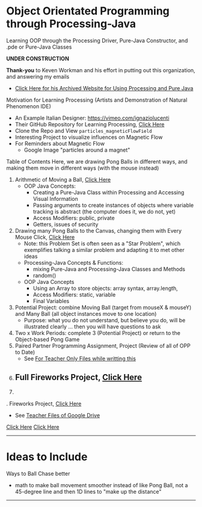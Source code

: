 # Object Orientated Programming through Processing-Java
Learning OOP through the Processing Driver, Pure-Java Constructor, and .pde or Pure-Java Classes

**UNDER CONSTRUCTION**

**Thank-you** to Keven Workman and his effort in putting out this organization, and answering my emails
- <a href="https://web.archive.org/web/20160403191056/http://staticvoidgames.com/tutorials/basicJava/fromProcessingToJava">Click Here for his Archived Website for Using Processing and Pure Java</a>

Motivation for Learning Processing (Artists and Demonstration of Natural Phenomenon IDE)
- An Example Italian Designer: https://vimeo.com/ignaziolucenti
- Their GitHub Repository for Learning Processing, <a href="https://github.com/lignazio/Learning-Processing">Click Here</a>
- Clone the Repo and View ```particles_magneticFlowField```
- Interesting Project to visualize influences on Magnetic Flow
- For Reminders about Magnetic Flow
  - Google Image "particles around a magnet"

Table of Contents
Here, we are drawing Pong Balls in different ways, and making them move in different ways (with the mouse instead)
1. Arithmetic of Moving a Ball, <a href="https://github.com/MercersKitchen/CS30/tree/master/Objective%20Processing-Java/Moving%20Ball#moving-ball">Click Here</a>
   - OOP Java Concepts:
     - Creating a Pure-Java Class within Processing and Accessing Visual Information
     - Passing arguments to create instances of objects where variable tracking is abstract (the computer does it, we do not, yet)
     - Access Modifiers: public, private
     - Getters, issues of security
2. Drawing many Pong Balls to the Canvas, changing them with Every Mouse Click, <a href="https://github.com/MercersKitchen/CS30/tree/master/Objective%20Processing-Java/Many%20Ball">Click Here</a>
   - Note: this Problem Set is often seen as a "Star Problem", which exemplifies talking a similar problem and adapting it to met other ideas
   - Processing-Java Concepts & Functions:
     - mixing Pure-Java and Processing-Java Classes and Methods
     - random()
   - OOP Java Concepts
     - Using an Array to store objects: array syntax, array.length,
     - Access Modifiers: static, variable
     - Final Variables
3. Potential Project: combine Moving Ball (target from mouseX & mouseY) and Many Ball (all object instances move to one location)
   - Purpose: what you do not understand, but believe you do, will be illustrated clearly ... then you will have questions to ask
4. Two x Work Periods: complete 3 (Potential Project) or return to the Object-based Pong Game
5. Paired Partner Programming Assignment, Project (Review of all of OPP to Date)
   - See <a href="https://github.com/QEHS-ProcessingJava/Ideas-for-OPP">For Teacher Only Files while writting this</a>
6. Full Fireworks Project, <a href="https://github.com/MercersKitchen/CS30/tree/master/Objective%20Processing-Java/Prototyping%20Objects/Fireworks">Click Here</a>
   - 
7.

. Fireworks Project, <a href="">Click Here</a>
   - See <a href="https://drive.google.com/drive/folders/1k9ngeOc7PKoeylZj0whn8c-dA_Ehc80w">Teacher Files of Google Drive</a>

<a href="">Click Here</a>
<a href="">Click Here</a>


---

# Ideas to Include
Ways to Ball Chase better
- math to make ball movement smoother instead of like Pong Ball, not a 45-degree line and then 1D lines to "make up the distance"

---
